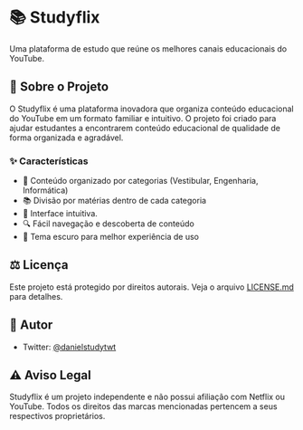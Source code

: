 # 📚 Studyflix

Uma plataforma de estudo que reúne os melhores canais educacionais do YouTube.

## 🎯 Sobre o Projeto

O Studyflix é uma plataforma inovadora que organiza conteúdo educacional do YouTube em um formato familiar e intuitivo. O projeto foi criado para ajudar estudantes a encontrarem conteúdo educacional de qualidade de forma organizada e agradável.

### ✨ Características

- 📝 Conteúdo organizado por categorias (Vestibular, Engenharia, Informática)
- 📚 Divisão por matérias dentro de cada categoria
- 🎨 Interface intuitiva.
- 🔍 Fácil navegação e descoberta de conteúdo
- 🌙 Tema escuro para melhor experiência de uso

## ⚖️ Licença

Este projeto está protegido por direitos autorais. Veja o arquivo [LICENSE.md](LICENSE.md) para detalhes.

## 👤 Autor

- Twitter: [@danielstudytwt](https://twitter.com/danielstudytwt)

## ⚠️ Aviso Legal

Studyflix é um projeto independente e não possui afiliação com Netflix ou YouTube. Todos os direitos das marcas mencionadas pertencem a seus respectivos proprietários.
